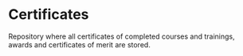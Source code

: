 # Certificates
Repository where all certificates of completed courses and trainings, awards and certificates of merit are stored.
